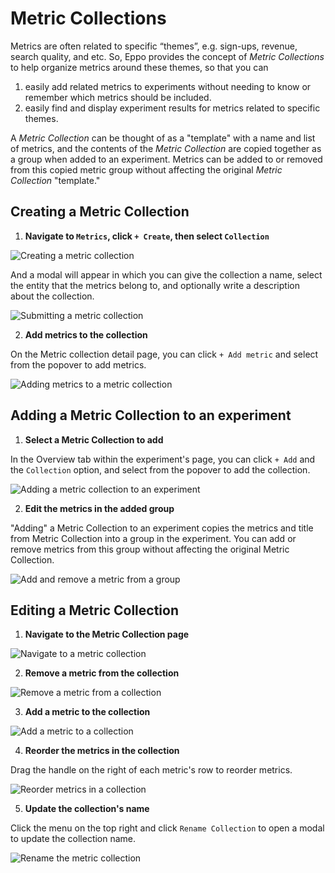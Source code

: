 # Metric Collections

Metrics are often related to specific “themes”, e.g. sign-ups, revenue, search quality, and etc. So, Eppo provides the concept of *Metric Collections* to help organize metrics around these themes, so that you can

1. easily add related metrics to experiments without needing to know or remember which metrics should be included.
2. easily find and display experiment results for metrics related to specific themes.

A *Metric Collection* can be thought of as a "template" with a name and list of metrics, and the contents of the *Metric Collection* are copied together as a group when added to an experiment. Metrics can be added to or removed from this copied metric group without affecting the original *Metric Collection* "template."

## Creating a Metric Collection

1. **Navigate to `Metrics`, click `+ Create`, then select `Collection`**

![Creating a metric collection](../../../../static/img/building-experiments/create-metric-collection.gif)

And a modal will appear in which you can give the collection a name, select the entity that the metrics belong to, and optionally write a description about the collection.

![Submitting a metric collection](../../../../static/img/building-experiments/create-metric-collection-submit.gif)

2. **Add metrics to the collection**

On the Metric collection detail page, you can click `+ Add metric` and select from the popover to add metrics.

![Adding metrics to a metric collection](../../../../static/img/building-experiments/add-metrics-to-collection.gif)

## Adding a Metric Collection to an experiment

1. **Select a Metric Collection to add**

In the Overview tab within the experiment's page, you can click `+ Add` and the `Collection` option, and select from the popover to add the collection.

![Adding a metric collection to an experiment](../../../../static/img/building-experiments/add-metric-collection-to-experiment.gif)

2. **Edit the metrics in the added group**

"Adding" a Metric Collection to an experiment copies the metrics and title from Metric Collection into a group in the experiment. You can add or remove metrics from this group without affecting the original Metric Collection.

![Add and remove a metric from a group](../../../../static/img/building-experiments/add-and-remove-metric-from-group.gif)

## Editing a Metric Collection

1. **Navigate to the Metric Collection page**

![Navigate to a metric collection](../../../../static/img/building-experiments/navigate-to-metric-collection.gif)

2. **Remove a metric from the collection**

![Remove a metric from a collection](../../../../static/img/building-experiments/remove-metric-from-collection.gif)

3. **Add a metric to the collection**

![Add a metric to a collection](../../../../static/img/building-experiments/add-metric-to-collection.gif)

4. **Reorder the metrics in the collection**

Drag the handle on the right of each metric's row to reorder metrics.

![Reorder metrics in a collection](../../../../static/img/building-experiments/reorder-metrics-in-collection.gif)

5. **Update the collection's name**

Click the menu on the top right and click `Rename Collection` to open a modal to update the collection name.

![Rename the metric collection](../../../../static/img/building-experiments/rename-metric-collection.gif)